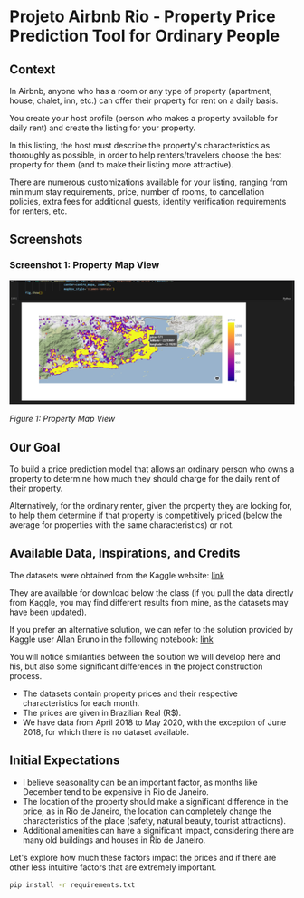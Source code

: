 # Projeto Airbnb Rio - Property Price Prediction Tool for Ordinary People

## Context

In Airbnb, anyone who has a room or any type of property (apartment, house, chalet, inn, etc.) can offer their property for rent on a daily basis.

You create your host profile (person who makes a property available for daily rent) and create the listing for your property.

In this listing, the host must describe the property's characteristics as thoroughly as possible, in order to help renters/travelers choose the best property for them (and to make their listing more attractive).

There are numerous customizations available for your listing, ranging from minimum stay requirements, price, number of rooms, to cancellation policies, extra fees for additional guests, identity verification requirements for renters, etc.

## Screenshots

### Screenshot 1: Property Map View

![Property Map View](/screenshots/Property-Map-View.png)

_Figure 1: Property Map View_

## Our Goal

To build a price prediction model that allows an ordinary person who owns a property to determine how much they should charge for the daily rent of their property.

Alternatively, for the ordinary renter, given the property they are looking for, to help them determine if that property is competitively priced (below the average for properties with the same characteristics) or not.

## Available Data, Inspirations, and Credits

The datasets were obtained from the Kaggle website: [link](https://www.kaggle.com/allanbruno/airbnb-rio-de-janeiro)

They are available for download below the class (if you pull the data directly from Kaggle, you may find different results from mine, as the datasets may have been updated).

If you prefer an alternative solution, we can refer to the solution provided by Kaggle user Allan Bruno in the following notebook: [link](https://www.kaggle.com/allanbruno/helping-regular-people-price-listings-on-airbnb)

You will notice similarities between the solution we will develop here and his, but also some significant differences in the project construction process.

- The datasets contain property prices and their respective characteristics for each month.
- The prices are given in Brazilian Real (R$).
- We have data from April 2018 to May 2020, with the exception of June 2018, for which there is no dataset available.

## Initial Expectations

- I believe seasonality can be an important factor, as months like December tend to be expensive in Rio de Janeiro.
- The location of the property should make a significant difference in the price, as in Rio de Janeiro, the location can completely change the characteristics of the place (safety, natural beauty, tourist attractions).
- Additional amenities can have a significant impact, considering there are many old buildings and houses in Rio de Janeiro.

Let's explore how much these factors impact the prices and if there are other less intuitive factors that are extremely important.

```bash
pip install -r requirements.txt
